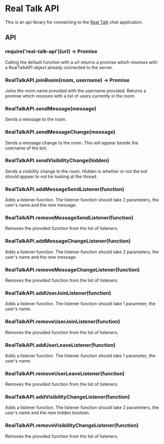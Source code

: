 # Real Talk API

This is an api library for connecting to the [Real Talk](https://github.com/cakenggt/real-talk) chat application.

## API

### require('real-talk-api')(url) -> Promise

Calling the default function with a url returns a promise which resolves with
a RealTalkAPI object already connected to the server.

### RealTalkAPI.joinRoom(room, username) -> Promise

Joins the room name provided with the username provided. Returns a promise which resolves with a list of users currently in the room.

### RealTalkAPI.sendMessage(message)

Sends a message to the room.

### RealTalkAPI.sendMessageChange(message)

Sends a message change to the room. This will appear beside the username of the bot.

### RealTalkAPI.sendVisibilityChange(hidden)

Sends a visibility change to the room. Hidden is whether or not the bot should appear to not be looking at the thread.

### RealTalkAPI.addMessageSendListener(function)

Adds a listener function. The listener function should take 2 parameters, the user's name and the new message.

### RealTalkAPI.removeMessageSendListener(function)

Removes the provided function from the list of listeners.

### RealTalkAPI.addMessageChangeListener(function)

Adds a listener function. The listener function should take 2 parameters, the user's name and the new message.

### RealTalkAPI.removeMessageChangeListener(function)

Removes the provided function from the list of listeners.

### RealTalkAPI.addUserJoinListener(function)

Adds a listener function. The listener function should take 1 parameter, the user's name.

### RealTalkAPI.removeUserJoinListener(function)

Removes the provided function from the list of listeners.

### RealTalkAPI.addUserLeaveListener(function)

Adds a listener function. The listener function should take 1 parameter, the user's name.

### RealTalkAPI.removeUserLeaveListener(function)

Removes the provided function from the list of listeners.

### RealTalkAPI.addVisibilityChangeListener(function)

Adds a listener function. The listener function should take 2 parameters, the user's name and the new hidden boolean.

### RealTalkAPI.removeVisibilityChangeListener(function)

Removes the provided function from the list of listeners.
